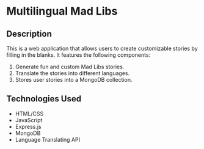 # Multilingual Mad Libs

## Description

This is a web application that allows users to create customizable stories by filling in the blanks. It features the following components:
1. Generate fun and custom Mad Libs stories.
2. Translate the stories into different languages.
3. Stores user stories into a MongoDB collection.

## Technologies Used
- HTML/CSS
- JavaScript
- Express.js
- MongoDB
- Language Translating API
